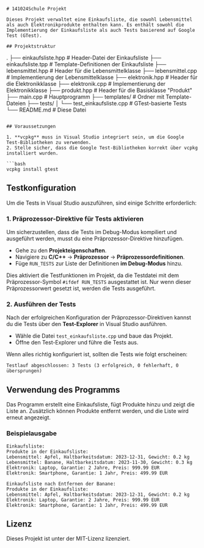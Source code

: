 

```
# 141024Schule Projekt

Dieses Projekt verwaltet eine Einkaufsliste, die sowohl Lebensmittel als auch Elektronikprodukte enthalten kann. Es enthält sowohl die Implementierung der Einkaufsliste als auch Tests basierend auf Google Test (GTest).

## Projektstruktur

```
.
├── einkaufsliste.hpp         # Header-Datei der Einkaufsliste
├── einkaufsliste.tpp         # Template-Definitionen der Einkaufsliste
├── lebensmittel.hpp          # Header für die Lebensmittelklasse
├── lebensmittel.cpp          # Implementierung der Lebensmittelklasse
├── elektronik.hpp            # Header für die Elektronikklasse
├── elektronik.cpp            # Implementierung der Elektronikklasse
├── produkt.hpp               # Header für die Basisklasse "Produkt"
├── main.cpp                  # Hauptprogramm
├── templates/                # Ordner mit Template-Dateien
├── tests/
│   └── test_einkaufsliste.cpp # GTest-basierte Tests
└── README.md                 # Diese Datei
```

## Voraussetzungen

1. **vcpkg** muss in Visual Studio integriert sein, um die Google Test-Bibliotheken zu verwenden.
2. Stelle sicher, dass die Google Test-Bibliotheken korrekt über vcpkg installiert wurden.

```bash
vcpkg install gtest
```

## Testkonfiguration

Um die Tests in Visual Studio auszuführen, sind einige Schritte erforderlich:

### 1. Präprozessor-Direktive für Tests aktivieren

Um sicherzustellen, dass die Tests im Debug-Modus kompiliert und ausgeführt werden, musst du eine Präprozessor-Direktive hinzufügen.

- Gehe zu den **Projekteigenschaften**.
- Navigiere zu **C/C++** → **Präprozessor** → **Präprozessordefinitionen**.
- Füge `RUN_TESTS` zur Liste der Definitionen **im Debug-Modus** hinzu.

Dies aktiviert die Testfunktionen im Projekt, da die Testdatei mit dem Präprozessor-Symbol `#ifdef RUN_TESTS` ausgestattet ist. Nur wenn dieser Präprozessorwert gesetzt ist, werden die Tests ausgeführt.

### 2. Ausführen der Tests

Nach der erfolgreichen Konfiguration der Präprozessor-Direktiven kannst du die Tests über den **Test-Explorer** in Visual Studio ausführen.

- Wähle die Datei `test_einkaufsliste.cpp` und baue das Projekt.
- Öffne den Test-Explorer und führe die Tests aus.

Wenn alles richtig konfiguriert ist, sollten die Tests wie folgt erscheinen:

```
Testlauf abgeschlossen: 3 Tests (3 erfolgreich, 0 fehlerhaft, 0 übersprungen)
```

## Verwendung des Programms

Das Programm erstellt eine Einkaufsliste, fügt Produkte hinzu und zeigt die Liste an. Zusätzlich können Produkte entfernt werden, und die Liste wird erneut angezeigt.

### Beispielausgabe

```
Einkaufsliste:
Produkte in der Einkaufsliste:
Lebensmittel: Apfel, Haltbarkeitsdatum: 2023-12-31, Gewicht: 0.2 kg
Lebensmittel: Banane, Haltbarkeitsdatum: 2023-11-30, Gewicht: 0.3 kg
Elektronik: Laptop, Garantie: 2 Jahre, Preis: 999.99 EUR
Elektronik: Smartphone, Garantie: 1 Jahr, Preis: 499.99 EUR

Einkaufsliste nach Entfernen der Banane:
Produkte in der Einkaufsliste:
Lebensmittel: Apfel, Haltbarkeitsdatum: 2023-12-31, Gewicht: 0.2 kg
Elektronik: Laptop, Garantie: 2 Jahre, Preis: 999.99 EUR
Elektronik: Smartphone, Garantie: 1 Jahr, Preis: 499.99 EUR
```

## Lizenz

Dieses Projekt ist unter der MIT-Lizenz lizenziert.
```
